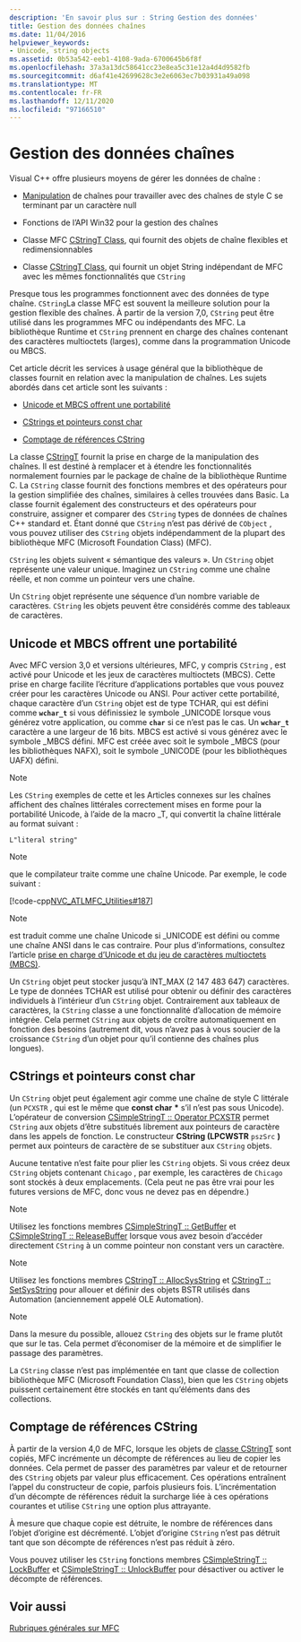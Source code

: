 ```yaml
---
description: 'En savoir plus sur : String Gestion des données'
title: Gestion des données chaînes
ms.date: 11/04/2016
helpviewer_keywords:
- Unicode, string objects
ms.assetid: 0b53a542-eeb1-4108-9ada-6700645b6f8f
ms.openlocfilehash: 37a3a13dc58641cc23e8ea5c31e12a4d4d9582fb
ms.sourcegitcommit: d6af41e42699628c3e2e6063ec7b03931a49a098
ms.translationtype: MT
ms.contentlocale: fr-FR
ms.lasthandoff: 12/11/2020
ms.locfileid: "97166510"
---
```

# <a name="string-data-management"></a>Gestion des données chaînes

Visual C++ offre plusieurs moyens de gérer les données de chaîne :

- [Manipulation](../c-runtime-library/string-manipulation-crt.md) de chaînes pour travailler avec des chaînes de style C se terminant par un caractère null

- Fonctions de l’API Win32 pour la gestion des chaînes

- Classe MFC [CStringT Class](../atl-mfc-shared/reference/cstringt-class.md), qui fournit des objets de chaîne flexibles et redimensionnables

- Classe [CStringT Class](../atl-mfc-shared/reference/cstringt-class.md), qui fournit un objet String indépendant de MFC avec les mêmes fonctionnalités que `CString`

Presque tous les programmes fonctionnent avec des données de type chaîne. `CString`La classe MFC est souvent la meilleure solution pour la gestion flexible des chaînes. À partir de la version 7,0, `CString` peut être utilisé dans les programmes MFC ou indépendants des MFC. La bibliothèque Runtime et `CString` prennent en charge des chaînes contenant des caractères multioctets (larges), comme dans la programmation Unicode ou MBCS.

Cet article décrit les services à usage général que la bibliothèque de classes fournit en relation avec la manipulation de chaînes. Les sujets abordés dans cet article sont les suivants :

- [Unicode et MBCS offrent une portabilité](#_core_unicode_and_mbcs_provide_portability)

- [CStrings et pointeurs const char](#_core_cstrings_and_const_char_pointers)

- [Comptage de références CString](#_core_cstring_reference_counting)

La classe [CStringT](../atl-mfc-shared/reference/cstringt-class.md) fournit la prise en charge de la manipulation des chaînes. Il est destiné à remplacer et à étendre les fonctionnalités normalement fournies par le package de chaîne de la bibliothèque Runtime C. La `CString` classe fournit des fonctions membres et des opérateurs pour la gestion simplifiée des chaînes, similaires à celles trouvées dans Basic. La classe fournit également des constructeurs et des opérateurs pour construire, assigner et comparer des `CString` types de données de chaînes C++ standard et. Étant donné que `CString` n’est pas dérivé de `CObject` , vous pouvez utiliser des `CString` objets indépendamment de la plupart des bibliothèque MFC (Microsoft Foundation Class) (MFC).

`CString` les objets suivent « sémantique des valeurs ». Un `CString` objet représente une valeur unique. Imaginez un `CString` comme une chaîne réelle, et non comme un pointeur vers une chaîne.

Un `CString` objet représente une séquence d’un nombre variable de caractères. `CString` les objets peuvent être considérés comme des tableaux de caractères.

## <a name="unicode-and-mbcs-provide-portability"></a><a name="_core_unicode_and_mbcs_provide_portability"></a> Unicode et MBCS offrent une portabilité

Avec MFC version 3,0 et versions ultérieures, MFC, y compris `CString` , est activé pour Unicode et les jeux de caractères multioctets (MBCS). Cette prise en charge facilite l’écriture d’applications portables que vous pouvez créer pour les caractères Unicode ou ANSI. Pour activer cette portabilité, chaque caractère d’un `CString` objet est de type TCHAR, qui est défini comme **`wchar_t`** si vous définissiez le symbole _UNICODE lorsque vous générez votre application, ou comme **`char`** si ce n’est pas le cas. Un **`wchar_t`** caractère a une largeur de 16 bits. MBCS est activé si vous générez avec le symbole _MBCS défini. MFC est créée avec soit le symbole _MBCS (pour les bibliothèques NAFX), soit le symbole _UNICODE (pour les bibliothèques UAFX) défini.

> [!NOTE]
> Les `CString` exemples de cette et les Articles connexes sur les chaînes affichent des chaînes littérales correctement mises en forme pour la portabilité Unicode, à l’aide de la macro _T, qui convertit la chaîne littérale au format suivant :

`L"literal string"`

> [!NOTE]
> que le compilateur traite comme une chaîne Unicode. Par exemple, le code suivant :

[!code-cpp[NVC_ATLMFC_Utilities#187](../atl-mfc-shared/codesnippet/cpp/string-data-management_1.cpp)]

> [!NOTE]
> est traduit comme une chaîne Unicode si _UNICODE est défini ou comme une chaîne ANSI dans le cas contraire. Pour plus d’informations, consultez l’article [prise en charge d’Unicode et du jeu de caractères multioctets (MBCS)](../atl-mfc-shared/unicode-and-multibyte-character-set-mbcs-support.md).

Un `CString` objet peut stocker jusqu’à INT_MAX (2 147 483 647) caractères. Le type de données TCHAR est utilisé pour obtenir ou définir des caractères individuels à l’intérieur d’un `CString` objet. Contrairement aux tableaux de caractères, la `CString` classe a une fonctionnalité d’allocation de mémoire intégrée. Cela permet `CString` aux objets de croître automatiquement en fonction des besoins (autrement dit, vous n’avez pas à vous soucier de la croissance `CString` d’un objet pour qu’il contienne des chaînes plus longues).

## <a name="cstrings-and-const-char-pointers"></a><a name="_core_cstrings_and_const_char_pointers"></a> CStrings et pointeurs const char

Un `CString` objet peut également agir comme une chaîne de style C littérale (un `PCXSTR` , qui est le même que **const char** <strong>\*</strong> s’il n’est pas sous Unicode). L’opérateur de conversion [CSimpleStringT :: Operator PCXSTR](../atl-mfc-shared/reference/csimplestringt-class.md#operator_pcxstr) permet `CString` aux objets d’être substitués librement aux pointeurs de caractère dans les appels de fonction. Le constructeur **CString (LPCWSTR** `pszSrc` **)** permet aux pointeurs de caractère de se substituer aux `CString` objets.

Aucune tentative n’est faite pour plier les `CString` objets. Si vous créez deux `CString` objets contenant `Chicago` , par exemple, les caractères de `Chicago` sont stockés à deux emplacements. (Cela peut ne pas être vrai pour les futures versions de MFC, donc vous ne devez pas en dépendre.)

> [!NOTE]
> Utilisez les fonctions membres [CSimpleStringT :: GetBuffer](../atl-mfc-shared/reference/csimplestringt-class.md#getbuffer) et [CSimpleStringT :: ReleaseBuffer](../atl-mfc-shared/reference/csimplestringt-class.md#releasebuffer) lorsque vous avez besoin d’accéder directement `CString` à un comme pointeur non constant vers un caractère.

> [!NOTE]
> Utilisez les fonctions membres [CStringT :: AllocSysString](../atl-mfc-shared/reference/cstringt-class.md#allocsysstring) et [CStringT :: SetSysString](../atl-mfc-shared/reference/cstringt-class.md#setsysstring) pour allouer et définir des objets BSTR utilisés dans Automation (anciennement appelé OLE Automation).

> [!NOTE]
> Dans la mesure du possible, allouez `CString` des objets sur le frame plutôt que sur le tas. Cela permet d’économiser de la mémoire et de simplifier le passage des paramètres.

La `CString` classe n’est pas implémentée en tant que classe de collection bibliothèque MFC (Microsoft Foundation Class), bien que les `CString` objets puissent certainement être stockés en tant qu’éléments dans des collections.

## <a name="cstring-reference-counting"></a><a name="_core_cstring_reference_counting"></a> Comptage de références CString

À partir de la version 4,0 de MFC, lorsque les objets de [classe CStringT](../atl-mfc-shared/reference/cstringt-class.md) sont copiés, MFC incrémente un décompte de références au lieu de copier les données. Cela permet de passer des paramètres par valeur et de retourner des `CString` objets par valeur plus efficacement. Ces opérations entraînent l’appel du constructeur de copie, parfois plusieurs fois. L’incrémentation d’un décompte de références réduit la surcharge liée à ces opérations courantes et utilise `CString` une option plus attrayante.

À mesure que chaque copie est détruite, le nombre de références dans l’objet d’origine est décrémenté. L’objet d’origine `CString` n’est pas détruit tant que son décompte de références n’est pas réduit à zéro.

Vous pouvez utiliser les `CString` fonctions membres [CSimpleStringT :: LockBuffer](../atl-mfc-shared/reference/csimplestringt-class.md#lockbuffer) et [CSimpleStringT :: UnlockBuffer](../atl-mfc-shared/reference/csimplestringt-class.md#unlockbuffer) pour désactiver ou activer le décompte de références.

## <a name="see-also"></a>Voir aussi

[Rubriques générales sur MFC](../mfc/general-mfc-topics.md)
